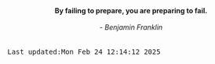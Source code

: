 
<div align="center"><b><span>By failing to prepare, you are preparing to fail.</span></b><br><br><i> - Benjamin Franklin</i></div>
<br><br><kbd>Last updated:Mon Feb 24 12:14:12 2025</kbd>